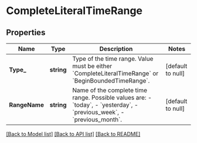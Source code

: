 # CompleteLiteralTimeRange

## Properties
Name | Type | Description | Notes
------------ | ------------- | ------------- | -------------
**Type_** | **string** | Type of the time range. Value must be either &#x60;CompleteLiteralTimeRange&#x60; or &#x60;BeginBoundedTimeRange&#x60;. | [default to null]
**RangeName** | **string** | Name of the complete time range. Possible values are: - &#x60;today&#x60;, - &#x60;yesterday&#x60;, - &#x60;previous_week&#x60;, - &#x60;previous_month&#x60;. | [default to null]

[[Back to Model list]](../README.md#documentation-for-models) [[Back to API list]](../README.md#documentation-for-api-endpoints) [[Back to README]](../README.md)

